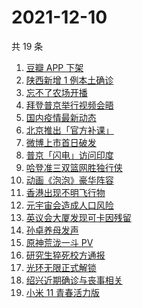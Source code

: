 # 2021-12-10

共 19 条

<!-- BEGIN ZHIHUSEARCH -->
<!-- 最后更新时间 Fri Dec 10 2021 05:10:36 GMT+0800 (China Standard Time) -->
1. [豆瓣 APP 下架](https://www.zhihu.com/search?q=豆瓣)
1. [陕西新增 1 例本土确诊](https://www.zhihu.com/search?q=陕西疫情)
1. [忘不了农场开播](https://www.zhihu.com/search?q=忘不了农场)
1. [拜登普京举行视频会晤](https://www.zhihu.com/search?q=拜登普京会晤)
1. [国内疫情最新动态](https://www.zhihu.com/search?q=疫情)
1. [北京推出「官方补课」](https://www.zhihu.com/search?q=北京官方补课)
1. [微博上市首日破发](https://www.zhihu.com/search?q=微博)
1. [普京「闪电」访问印度](https://www.zhihu.com/search?q=普京)
1. [哈登准三双篮网胜独行侠](https://www.zhihu.com/search?q=篮网)
1. [动画《泡泡》豪华阵容](https://www.zhihu.com/search?q=泡泡)
1. [香港出现不明飞行物](https://www.zhihu.com/search?q=香港不明飞行物)
1. [元宇宙会造成人口风险](https://www.zhihu.com/search?q=元宇宙)
1. [英议会大厦发现可卡因残留](https://www.zhihu.com/search?q=英国议会大厦)
1. [孙卓养母发声](https://www.zhihu.com/search?q=孙卓)
1. [原神荒泷一斗 PV](https://www.zhihu.com/search?q=原神)
1. [研究生猝死校方通报](https://www.zhihu.com/search?q=研究生猝死)
1. [光环无限正式解锁](https://www.zhihu.com/search?q=光环无限)
1. [绍兴近期确诊与丧事相关](https://www.zhihu.com/search?q=浙江疫情)
1. [小米 11 青春活力版](https://www.zhihu.com/search?q=小米11)
<!-- END ZHIHUSEARCH -->
